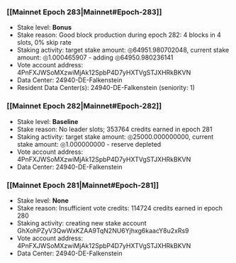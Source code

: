 ### [[Mainnet Epoch 283|Mainnet#Epoch-283]]
* Stake level: **Bonus**
* Stake reason: Good block production during epoch 282: 4 blocks in 4 slots, 0% skip rate
* Staking activity: target stake amount: ◎64951.980702048, current stake amount: ◎1.000465907 - adding ◎64950.980236141
* Vote account address: 4PnFXJWSoMXzwiMjAk12SpbP4D7yHXTVgSTJXHRkBKVN
* Data Center: 24940-DE-Falkenstein
* Resident Data Center(s): 24940-DE-Falkenstein (seniority: 1)
### [[Mainnet Epoch 282|Mainnet#Epoch-282]]
* Stake level: **Baseline**
* Stake reason: No leader slots; 353764 credits earned in epoch 281
* Staking activity: target stake amount: ◎25000.000000000, current stake amount: ◎1.000000000 - reserve depleted
* Vote account address: 4PnFXJWSoMXzwiMjAk12SpbP4D7yHXTVgSTJXHRkBKVN
* Data Center: 24940-DE-Falkenstein
### [[Mainnet Epoch 281|Mainnet#Epoch-281]]
* Stake level: **None**
* Stake reason: Insufficient vote credits: 114724 credits earned in epoch 280
* Staking activity: creating new stake account GhXohPZyV3QwWxKZAA9TqN2NU6Yjhxg6kaacY8u2xRs9
* Vote account address: 4PnFXJWSoMXzwiMjAk12SpbP4D7yHXTVgSTJXHRkBKVN
* Data Center: 24940-DE-Falkenstein